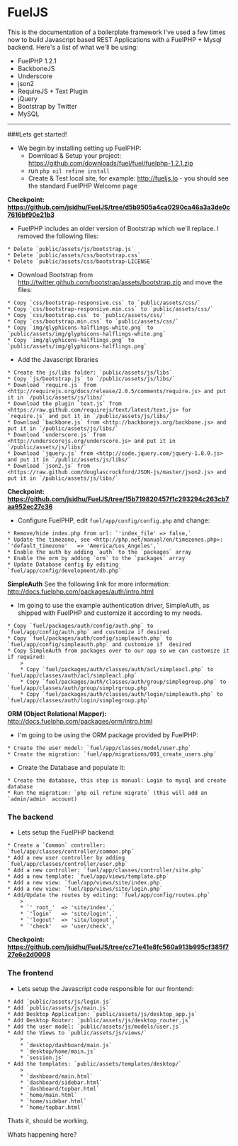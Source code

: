 # FuelJS

This is the documentation of a boilerplate framework I've used a few times now to build Javascript based REST Applications with a FuelPHP + Mysql backend. Here's a list of what we'll be using:

* FuelPHP 1.2.1
* BackboneJS
* Underscore
* json2
* RequireJS + Text Plugin
* jQuery
* Bootstrap by Twitter
* MySQL

***

###Lets get started!

* We begin by installing setting up FuelPHP:
	* Download & Setup your project: <https://github.com/downloads/fuel/fuel/fuelphp-1.2.1.zip>  
	* run `php oil refine install` 
	* Create & Test local site, for example: http://fueljs.lo - you should see the standard FuelPHP Welcome page    

**Checkpoint: <https://github.com/jsidhu/FuelJS/tree/d5b9505a4ca0290ca46a3a3de0c7616bf90e21b3>**

* FuelPHP includes an older version of Bootstrap which we'll replace. I removed the following files:
>
	* Delete `public/assets/js/bootstrap.js`
	* Delete `public/assets/css/bootstrap.css`
	* Delete `public/assets/css/bootstrap-LICENSE`

* Download Bootstrap from <http://twitter.github.com/bootstrap/assets/bootstrap.zip> and move the files:
>
 	* Copy `css/bootstrap-responsive.css` to `public/assets/css/`
	* Copy `css/bootstrap-responsive.min.css` to `public/assets/css/`
	* Copy `css/bootstrap.css` to `public/assets/css/`
	* Copy `css/bootstrap.min.css` to `public/assets/css/`
	* Copy `img/glyphicons-halflings-white.png` to `public/assets/img/glyphicons-halflings-white.png`
	* Copy `img/glyphicons-halflings.png` to `public/assets/img/glyphicons-halflings.png`
	
* Add the Javascript libraries
>
	* Create the js/libs folder: `public/assets/js/libs`
	* Copy `js/bootstrap.js` to `/public/assets/js/libs/`
	* Download `require.js` from <http://requirejs.org/docs/release/2.0.5/comments/require.js> and put it in `/public/assets/js/libs/`
	* Download the plugin `text.js` from <https://raw.github.com/requirejs/text/latest/text.js> for `require.js` and put it in `/public/assets/js/libs/`
	* Download `backbone.js` from <http://backbonejs.org/backbone.js> and put it in `/public/assets/js/libs/`
	* Download `underscore.js` from <http://underscorejs.org/underscore.js> and put it in `/public/assets/js/libs/`
	* Download `jquery.js` from <http://code.jquery.com/jquery-1.8.0.js> and put it in `/public/assets/js/libs/`
	* Download `json2.js` from <https://raw.github.com/douglascrockford/JSON-js/master/json2.js> and put it in `/public/assets/js/libs/`

**Checkpoint: <https://github.com/jsidhu/FuelJS/tree/15b719820457f1c293294c263cb7aa952ec27c36>**

* Configure FuelPHP, edit `fuel/app/config/config.php` and change:
>
	* Remove/hide index.php from url: `'index_file' => false,`
	* Update the timezone, see <http://php.net/manual/en/timezones.php>: `'default_timezone'   => 'America/Los_Angeles',`  	
	* Enable the auth by adding `auth` to the `packages` array
	* Enable the orm by adding `orm` to the `packages` array
	* Update Database config by editing `fuel/app/config/development/db.php`

**SimpleAuth** See the following link for more information: <http://docs.fuelphp.com/packages/auth/intro.html>  

* Im going to use the example authentication driver, SimpleAuth, as shipped with FuelPHP and customize it according to my needs.
>
	* Copy `fuel/packages/auth/config/auth.php` to `fuel/app/config/auth.php` and customize if desired
	* Copy `fuel/packages/auth/config/simpleauth.php` to `fuel/app/config/simpleauth.php` and customize if 	desired
	* Copy SimpleAuth from packages over to our app so we can customize it if required:
    	>
    	* Copy `fuel/packages/auth/classes/auth/acl/simpleacl.php` to `fuel/app/classes/auth/acl/simpleacl.php`
    	* Copy `fuel/packages/auth/classes/auth/group/simplegroup.php` to `fuel/app/classes/auth/group/simplrgroup.php`
    	* Copy `fuel/packages/auth/classes/auth/login/simpleauth.php` to `fuel/app/classes/auth/login/simplegroup.php`

**ORM (Object Relational Mapper):** <http://docs.fuelphp.com/packages/orm/intro.html>

* I'm going to be using the ORM package provided by FuelPHP:
>
	* Create the user model: `fuel/app/classes/model/user.php`
	* Create the migration: `fuel/app/migrations/001_create_users.php`

* Create the Database and populate it:
>
	* Create the database, this step is manual: Login to mysql and create database
	* Run the migration: `php oil refine migrate` (this will add an `admin/admin` account)

### The backend

* Lets setup the FuelPHP backend:
>
	* Create a `Common` controller: `fuel/app/classes/controller/common.php`
	* Add a new user controller by adding `fuel/app/classes/controller/user.php`
	* Add a new controller: `fuel/app/classes/controller/site.php`
	* Add a new template: `fuel/app/views/template.php`
	* Add a new view: `fuel/app/views/site/index.php`
	* Add a new view: `fuel/app/views/site/login.php`
	* Add/Update the routes by editing: `fuel/app/config/routes.php`
    	>
    	* `'_root_'  => 'site/index',`
    	* `'login'   => 'site/login',`   
    	* `'logout'  => 'site/logout',`
    	* `'check'   => 'user/check',`

**Checkpoint: <https://github.com/jsidhu/FuelJS/tree/cc71e41e8fc560a913b995cf385f727e6e2d0008>**

### The frontend

* Lets setup the Javascript code responsible for our frontend:
>
	* Add `public/assets/js/login.js`
	* Add `public/assets/js/main.js`
	* Add Desktop Application: `public/assets/js/desktop_app.js`
	* Add Desktop Router: `public/assets/js/desktop_router.js`
	* Add the user model: `public/assets/js/models/user.js`
	* Add the Views to `public/assets/js/views/`
	    >
	    * `desktop/dashboard/main.js`
	    * `desktop/home/main.js`
	    * `session.js`
	* Add the templates: `public/assets/templates/desktop/`
		>
	    * `dashboard/main.html`
	    * `dashboard/sidebar.html`
	    * `dashboard/topbar.html`
	    * `home/main.html`
	    * `home/sidebar.html`
	    * `home/topbar.html`

Thats it, should be working.

Whats happening here?
